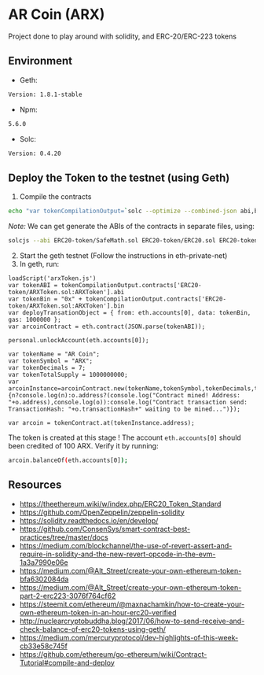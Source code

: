 # AR Coin (ARX)

Project done to play around with solidity, and ERC-20/ERC-223 tokens

## Environment

- Geth:
```bash
Version: 1.8.1-stable
```
- Npm:
```bash
5.6.0
```
- Solc:
```bash
Version: 0.4.20
```

## Deploy the Token to the testnet (using Geth)

1. Compile the contracts
```bash
echo "var tokenCompilationOutput=`solc --optimize --combined-json abi,bin,interface ERC20-token/ARXToken.sol`" > arxToken.js
```
_Note:_ We can get generate the ABIs of the contracts in separate files, using:
```bash
solcjs --abi ERC20-token/SafeMath.sol ERC20-token/ERC20.sol ERC20-token/ARXToken.sol
```
2. Start the geth testnet (Follow the instructions in eth-private-net)
3. In geth, run:
```
loadScript('arxToken.js')
var tokenABI = tokenCompilationOutput.contracts['ERC20-token/ARXToken.sol:ARXToken'].abi
var tokenBin = "0x" + tokenCompilationOutput.contracts['ERC20-token/ARXToken.sol:ARXToken'].bin
var deployTransationObject = { from: eth.accounts[0], data: tokenBin, gas: 1000000 };
var arcoinContract = eth.contract(JSON.parse(tokenABI));

personal.unlockAccount(eth.accounts[0]);

var tokenName = "AR Coin";
var tokenSymbol = "ARX";
var tokenDecimals = 7;
var tokenTotalSupply = 1000000000;
var arcoinInstance=arcoinContract.new(tokenName,tokenSymbol,tokenDecimals,tokenTotalSupply,deployTransationObject,function(n,o){n?console.log(n):o.address?(console.log("Contract mined! Address: "+o.address),console.log(o)):console.log("Contract transaction send: TransactionHash: "+o.transactionHash+" waiting to be mined...")});

var arcoin = tokenContract.at(tokenInstance.address);
```

The token is created at this stage ! The account `eth.accounts[0]` should been credited of 100 ARX.
Verify it by running:
```bash
arcoin.balanceOf(eth.accounts[0]);
```

## Resources

- https://theethereum.wiki/w/index.php/ERC20_Token_Standard
- https://github.com/OpenZeppelin/zeppelin-solidity
- https://solidity.readthedocs.io/en/develop/
- https://github.com/ConsenSys/smart-contract-best-practices/tree/master/docs
- https://medium.com/blockchannel/the-use-of-revert-assert-and-require-in-solidity-and-the-new-revert-opcode-in-the-evm-1a3a7990e06e
- https://medium.com/@Alt_Street/create-your-own-ethereum-token-bfa6302084da
- https://medium.com/@Alt_Street/create-your-own-ethereum-token-part-2-erc223-3076f764cf62
- https://steemit.com/ethereum/@maxnachamkin/how-to-create-your-own-ethereum-token-in-an-hour-erc20-verified
- http://nuclearcryptobuddha.blog/2017/06/how-to-send-receive-and-check-balance-of-erc20-tokens-using-geth/
- https://medium.com/mercuryprotocol/dev-highlights-of-this-week-cb33e58c745f
- https://github.com/ethereum/go-ethereum/wiki/Contract-Tutorial#compile-and-deploy
